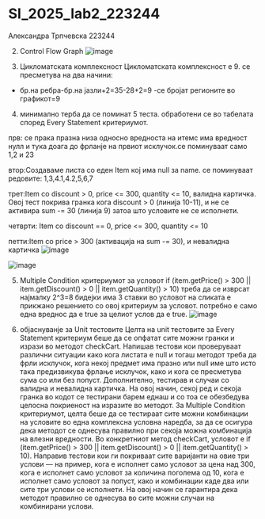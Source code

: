 # SI_2025_lab2_223244
Александра Трпчевска 223244

2.  Control Flow Graph
![image](https://github.com/user-attachments/assets/4087e3e4-3035-4b4c-a50a-dbc26fb17270)

3.  Цикломатската комплексност
Цикломатската комплексност е 9. се пресметува на два начини:
   - бр.на ребра-бр.на јазли+2=35-28+2=9
   -се бројат регионите во графикот=9

4. минимално терба да се поминат 5 теста. обработени се во табелата според Every Statement критериумот.

прв: се прака празна низа односно вредноста на итемс има вредност нулл и тука доага до фрланје на првиот исклучок.се поминуваат само 1,2 и 23

втор:Создаваме листа со еден Item кој има null за name.
се поминуваат редовите: 1,3,4.1,4.2,5,6,7

трет:Item со discount > 0, price <= 300, quantity <= 10, валидна картичка. Овој тест покрива гранка кога discount > 0 (линија 10-11), и не се активира sum -= 30 (линија 9) затоа што условите не се исполнети.

четврти: Item со discount == 0, price <= 300, quantity <= 10

петти:Item со price > 300 (активација на sum -= 30), и невалидна картичка
![image](https://github.com/user-attachments/assets/680991a3-0bc0-451e-8e32-cd9ba6c1c3fe)

 ![image](https://github.com/user-attachments/assets/22a2d49a-3871-44f6-9edd-2f1f2d949b37)

5. Multiple Condition критериумот за условот
if (item.getPrice() > 300 || item.getDiscount() > 0 || item.getQuantity() > 10)
треба да се изврсат најмалку 2^3=8 бидејки има 3 ставки во условот
на сликата е прикжано решението со овој критериум за условот. потребно е само една вреднос да e true  за целиот услов да е true.
![image](https://github.com/user-attachments/assets/83968d8e-63f7-4606-b3f3-749438e8dd5d)

6. објаснуванје за Unit тестовите
Целта на unit тестовите за Every Statement критериум беше да се опфатат сите можни гранки и изрази во методот checkCart. Напишав тестови кои проверуваат различни ситуации како кога листата е null и тогаш методот треба да фрли исклучок, кога некој предмет има празно или null име што исто така предизвикува фрлање исклучок, како и кога се пресметува сума со или без попуст. Дополнително, тестирав и случаи со валидна и невалидна картичка. На овој начин, секој ред и секоја гранка во кодот се тестирани барем еднаш и со тоа се обезбедува целосна покриеност на изразите во методот.
За Multiple Condition критериумот, целта беше да се тестираат сите можни комбинации на условите во една комплексна условна наредба, за да се осигура дека методот се однесува правилно при секоја можна комбинација на влезни вредности. Во конкретниот метод checkCart, условот е if (item.getPrice() > 300 || item.getDiscount() > 0 || item.getQuantity() > 10). Направив тестови кои ги покриваат сите варијанти на овие три услови — на пример, кога е исполнет само условот за цена над 300, кога е исполнет само условот за количина поголема од 10, кога е исполнет само условот за попуст, како и комбинации каде два или сите три услови се исполнети. На овој начин се гарантира дека методот правилно се однесува во сите можни случаи на комбинирани услови.
